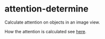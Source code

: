# attention-determine

Calculate attention on objects in an image view.

How the attention is calculated see [here](https://docs.google.com/document/d/1g1Q3qxvQ-5UJVak7pKwt2pgH_ObGW6qowuUwOqGIuKg/edit?usp=sharing).
